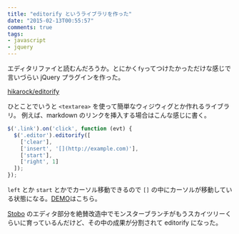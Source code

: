```yaml
---
title: "editorify というライブラリを作った"
date: "2015-02-13T00:55:57"
comments: true
tags: 
- javascript
- jquery
---
```


エディタリファイと読むんだろうか。とにかく`fy`ってつけたかっただけな感じで言いづらい jQuery プラグインを作った。

<!--more-->

[hikarock/editorify](https://github.com/hikarock/editorify)

ひとことでいうと `<textarea>` を使って簡単なウィジウィグとか作れるライブラリ。
例えば、markdown のリンクを挿入する場合はこんな感じに書く。

```javascript
$('.link').on('click', function (evt) {
  $('.editor').editorify([
    ['clear'],
    ['insert', '[](http://example.com)'],
    ['start'],
    ['right', 1]
  ]);
});
```

`left` とか `start` とかでカーソル移動できるので `[]` の中にカーソルが移動している状態になる。[DEMO](https://hikarock.github.io/editorify/)はこちら。

[Stobo](http://www.storyboards.jp/) のエディタ部分を絶賛改造中でモンスターブランチがもうスカイツリーくらいに育っているんだけど、その中の成果が分割されて editorify になった。
